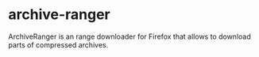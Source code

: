 # archive-ranger
ArchiveRanger is an range downloader for Firefox that allows to download parts of compressed archives.
